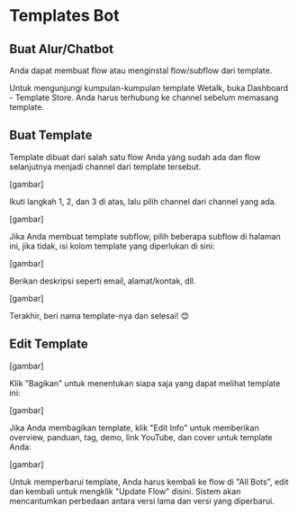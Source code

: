# Templates Bot

## Buat Alur/Chatbot

Anda dapat membuat flow atau menginstal flow/subflow dari template.

Untuk mengunjungi kumpulan-kumpulan template Wetalk, buka Dashboard - Template Store. Anda harus terhubung ke channel sebelum memasang template.

## Buat Template

Template dibuat dari salah satu flow Anda yang sudah ada dan flow selanjutnya menjadi channel dari template tersebut.

[gambar]

Ikuti langkah 1, 2, dan 3 di atas, lalu pilih channel dari channel yang ada.

[gambar]

Jika Anda membuat template subflow, pilih beberapa subflow di halaman ini, jika tidak, isi kolom template yang diperlukan di sini:

[gambar]

Berikan deskripsi seperti email, alamat/kontak, dll. 

[gambar]

Terakhir, beri nama template-nya dan selesai! 😊

## Edit Template

[gambar]

Klik "Bagikan" untuk menentukan siapa saja yang dapat melihat template ini:

[gambar]

Jika Anda membagikan template, klik "Edit Info" untuk memberikan overview, panduan, tag, demo, link YouTube, dan cover untuk template Anda:

[gambar]

Untuk memperbarui template, Anda harus kembali ke flow di "All Bots", edit dan kembali untuk mengklik "Update Flow" disini. Sistem akan mencantumkan perbedaan antara versi lama dan versi yang diperbarui.
